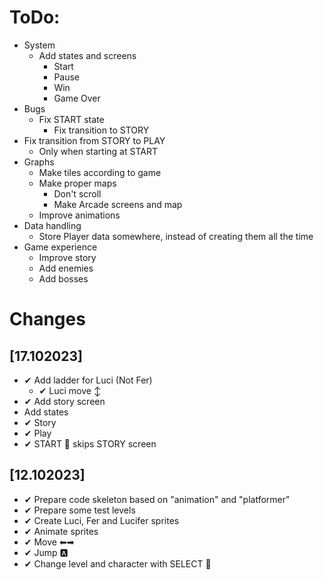# ToDo:
- System
  - Add states and screens
    - Start
    - Pause
    - Win
    - Game Over
- Bugs
  - Fix START state
    - Fix transition to STORY
- Fix transition from STORY to PLAY
  - Only when starting at START
- Graphs
  - Make tiles according to game
  - Make proper maps
    - Don't scroll
    - Make Arcade screens and map
  - Improve animations
- Data handling
  - Store Player data somewhere, instead of creating them all the time
- Game experience
  - Improve story
  - Add enemies
  - Add bosses

# Changes

## [17.102023]
- ✔ Add ladder for Luci (Not Fer)
  - ✔ Luci move ↕
- ✔ Add story screen
 - Add states
  - ✔ Story
  - ✔ Play
- ✔ START 🔘 skips STORY screen

## [12.102023]
- ✔ Prepare code skeleton based on "animation" and "platformer"
- ✔ Prepare some test levels
- ✔ Create Luci, Fer and Lucifer sprites
- ✔ Animate sprites
- ✔ Move ⬅➡
- ✔ Jump 🅰
- ✔ Change level and character with SELECT 🔘

